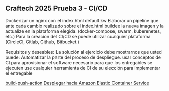 ## Craftech 2025 Prueba 3 - CI/CD 
Dockerizar un nginx con el index.html default.kw Elaborar un pipeline que ante cada cambio realizado sobre el index.html buildee la nueva imagen y la actualize en la plataforma elegida. (docker-compose, swarm, kuberenetes, etc.) Para la creacion del CI/CD se puede utilizar cualquier plataforma (CircleCI, Gitlab, Github, Bitbucket.)

Requisitos y deseables:
La solución al ejercicio debe mostrarnos que usted puede:
Automatizar la parte del proceso de despliegue. usar conceptos de CI para aprovisionar el software necesario para que los entregables se ejecuten use cualquier herramienta de CI de su elección para implementar el entregable




[build-push-action](https://github.com/docker/build-push-action?tab=readme-ov-file#path-context)
[Desplegar hacia Amazon Elastic Container Service](https://docs.github.com/es/enterprise-cloud@latest/actions/use-cases-and-examples/deploying/deploying-to-amazon-elastic-container-service)